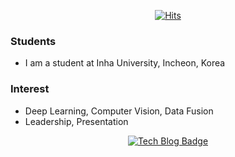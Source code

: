 <div align=center>

[![Hits](https://hits.seeyoufarm.com/api/count/incr/badge.svg?url=https://github.com/dazory)](https://hits.seeyoufarm.com) 

</div>

### Students
- I am a student at Inha University, Incheon, Korea

### Interest
- Deep Learning, Computer Vision, Data Fusion
- Leadership, Presentation

<div align=center>

[![Tech Blog Badge](http://img.shields.io/badge/-Tech%20blog-black?style=flat-square&logo=github&link=https://dazory.github.io/)](https://dazory.github.io/)
</div>
